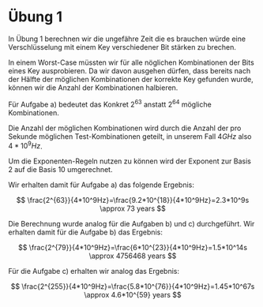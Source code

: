 # Übung 1
In Übung 1 berechnen wir die ungefähre Zeit die es brauchen würde eine Verschlüsselung mit einem Key verschiedener Bit stärken zu brechen.

In einem Worst-Case müssten wir für alle nöglichen Kombinationen der Bits eines Key ausprobieren. Da wir davon ausgehen dürfen, dass bereits nach der Hälfte der möglichen Kombinationen der korrekte Key gefunden wurde, können wir die Anzahl der Kombinationen halbieren. 

Für Aufgabe a) bedeutet das Konkret $2^{63}$ anstatt $2^{64}$ mögliche Kombinationen.

Die Anzahl der möglichen Kombinationen wird durch die Anzahl der pro Sekunde möglichen Test-Kombinationen geteilt, in unserem Fall $4 GHz$ also $4*10^9Hz$.

Um die Exponenten-Regeln nutzen zu können wird der Exponent zur Basis 2 auf die Basis 10 umgerechnet. 

Wir erhalten damit für Aufgabe a) das folgende Ergebnis:

$$
\frac{2^{63}}{4*10^9Hz}=\frac{9.2*10^{18}}{4*10^9Hz}=2.3*10^9s \approx 73 years
$$


Die Berechnung wurde analog für die Aufgaben b) und c) durchgeführt. Wir erhalten damit für die Aufgabe b) das Ergebnis:

$$
\frac{2^{79}}{4*10^9Hz}=\frac{6*10^{23}}{4*10^9Hz}=1.5*10^14s \approx 4756468 years
$$

Für die Aufgabe c) erhalten wir analog das Ergebnis:

$$
\frac{2^{255}}{4*10^9Hz}=\frac{5.8*10^{76}}{4*10^9Hz}=1.45*10^67s \approx 4.6*10^{59} years
$$
